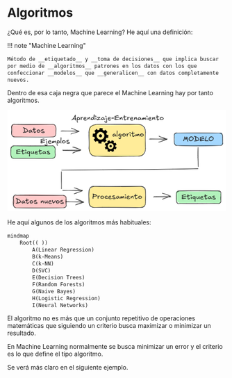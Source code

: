 # Algoritmos

¿Qué es, por lo tanto, Machine Learning? He aquí una definición:

!!! note "Machine Learning"

    Método de __etiquetado__ y __toma de decisiones__ que implica buscar por medio de __algoritmos__ patrones en los datos con los que confeccionar __modelos__ que __generalicen__ con datos completamente nuevos.

Dentro de esa caja negra que parece el Machine Learning hay por tanto algoritmos.

![](imgs/draw_010.png)

He aquí algunos de los algoritmos más habituales:

```mermaid
mindmap
    Root(( ))
        A(Linear Regression)
        B(k-Means)
        C(k-NN)
        D(SVC)
        E(Decision Trees)
        F(Random Forests)
        G(Naive Bayes)
        H(Logistic Regression)
        I(Neural Networks)
```

El algoritmo no es más que un conjunto repetitivo de operaciones matemáticas que siguiendo un criterio busca maximizar o minimizar un resultado.

En Machine Learning normalmente se busca minimizar un error y el criterio es lo que define el tipo algoritmo.

Se verá más claro en el siguiente ejemplo.